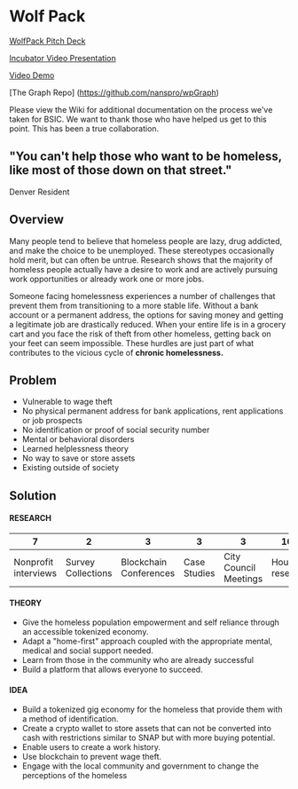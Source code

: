 # Wolf Pack
[WolfPack Pitch Deck](https://docs.google.com/presentation/d/1i7aPo4oIa9yY5Dk9ZwJ2-AfvXaKDfk7btS3rIUtvKok/edit?usp=sharing)

[Incubator Video Presentation](https://youtu.be/6-iKnvKlTZc)

[Video Demo](https://youtu.be/FsAxfT-SO6s)

[The Graph Repo] (https://github.com/nanspro/wpGraph)

Please view the Wiki for additional documentation on the process we've taken for BSIC. We want to thank those who have helped us get to this point. This has been a true collaboration.

## "You can't help those who want to be homeless, like most of those down on that street."
Denver Resident

## Overview
Many people tend to believe that homeless people are lazy, drug addicted, and make the choice to be unemployed. These stereotypes occasionally hold merit, but can often be untrue. Research shows that the majority of homeless people actually have a desire to work and are actively pursuing work opportunities or already work one or more jobs.

Someone facing homelessness experiences a number of challenges that prevent them from transitioning to a more stable life. Without a bank account or a permanent address, the options for saving money and getting a legitimate job are drastically reduced. When your entire life is in a grocery cart and you face the risk of theft from other homeless, getting back on your feet can seem impossible. These hurdles are just part of what contributes to the vicious cycle of __chronic homelessness.__

## Problem

- Vulnerable to wage theft
- No physical permanent address for bank applications, rent applications or job prospects
- No identification or proof of social security number
- Mental or behavioral disorders
- Learned helplessness theory
- No way to save or store assets
- Existing outside of society

## Solution

#### RESEARCH

**7** | **2** | **3** | **3** | **3** | **100**
--- | --- | --- | --- | --- | --- |
Nonprofit interviews | Survey Collections | Blockchain Conferences | Case Studies | City Council Meetings | Hours of research

#### THEORY
- Give the homeless population empowerment and self reliance through an accessible tokenized economy.
- Adapt a "home-first" approach coupled with the appropriate mental, medical and social support needed.
- Learn from those in the community who are already successful
- Build a platform that allows everyone to succeed.


#### IDEA
- Build a tokenized gig economy for the homeless that provide them with a method of identification.
- Create a crypto wallet to store assets that can not be converted into cash with restrictions similar to SNAP but with more buying potential.
- Enable users to create a work history.
- Use blockchain to prevent wage theft.
- Engage with the local community and government to change the perceptions of the homeless 
